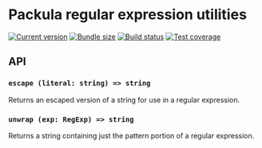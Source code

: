 # Packula regular expression utilities

[![Current version][badge-version-image]][badge-version-link]
[![Bundle size][badge-bundle-image]][badge-bundle-link]
[![Build status][badge-build-image]][badge-build-link]
[![Test coverage][badge-coverage-image]][badge-coverage-link]

[badge-build-image]: https://img.shields.io/github/workflow/status/packula/regexp/CI?style=for-the-badge
[badge-build-link]: https://github.com/packula/regexp/actions/workflows/ci.yml
[badge-bundle-image]: https://img.shields.io/bundlephobia/minzip/@packula/regexp?style=for-the-badge
[badge-bundle-link]: https://bundlephobia.com/result?p=@packula/regexp
[badge-coverage-image]: https://img.shields.io/codecov/c/gh/packula/regexp?style=for-the-badge
[badge-coverage-link]: https://codecov.io/gh/packula/regexp
[badge-version-image]: https://img.shields.io/npm/v/@packula/regexp?label=%40packula%2Fregexp&logo=npm&style=for-the-badge
[badge-version-link]: https://npmjs.com/package/@packula/regexp

## API

### `escape (literal: string) => string`

Returns an escaped version of a string for use in a regular expression.

### `unwrap (exp: RegExp) => string`

Returns a string containing just the pattern portion of a regular expression.
